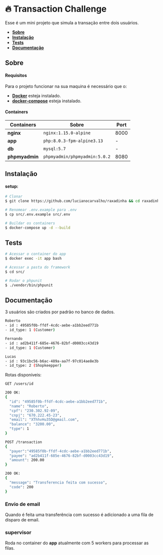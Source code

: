 
# :fire: Transaction Challenge


Esse é um mini projeto que simula a transação entre dois usuários.

* **[Sobre](#sobre)**
* **[Instalação](#instalação)**
* **[Tests](#tests)**
* **[Documentação](#documentação)**

## Sobre

#### Requisitos

Para o projeto funcionar na sua maquina é necessário que o:

- **[Docker](https://www.docker.com/)** esteja instalado.
- **[docker-compose](https://docs.docker.com/compose/)** esteja instalado.

#### Containers

| Containers             | Sobre                | Port |
|-----------------------|----------------------|------|
| **nginx** | `nginx:1.15.0-alpine` | 8000 |
| **app** | `php:8.0.3-fpm-alpine3.13` | - |
| **db** | `mysql:5.7` | - |
| **phpmyadmin** | `phpmyadmin/phpmyadmin:5.0.2` | 8080 |

## Instalação

#### setup:

```bash
# Clonar
$ git clone https://github.com/lucianocarvalho/raxadinha && cd raxadinha

# Renomear .env.example para .env
$ cp src/.env.example src/.env

# Buildar os containers
$ docker-compose up -d --build
```

## Tests

```bash
# Acessar o container do app
$ docker exec -it app bash

# Acessar a pasta do framework
$ cd src/

# Rodar o phpunit
$ ./vendor/bin/phpunit
```

## Documentação

3 usuários são criados por padrão no banco de dados.

```bash
Roberto
- id : 49585f0b-ffdf-4cdc-aebe-a1bb2eed771b
- id_type: 1 (Customer)

Fernando
- id : ad2b411f-685e-4676-82bf-d0003cc43d19
- id_type: 1 (Customer)

Lucas
- id : 93c1bc56-b6ac-489a-aa7f-97c014ae8e3b
- id_type: 2 (Shopkeepper)
```
Rotas disponíveis:

```bash
GET /users/id

200 OK: 
{
  "id": "49585f0b-ffdf-4cdc-aebe-a1bb2eed771b",
  "name": "Roberto",
  "cpf": "230.302.92-09",
  "cnpj": "670.222.45-23",
  "email": "XThhvHu35D@gmail.com",
  "balance": "3200.00",
  "type": 1
}
```

```bash
POST /transaction
{
  "payer":"49585f0b-ffdf-4cdc-aebe-a1bb2eed771b",
  "payee": "ad2b411f-685e-4676-82bf-d0003cc43d19",
  "amount": 200.00
}

200 OK:
{
  "message": "Transferencia feita com sucesso",
  "code": 200
}
```

### Envio de email

Quando é feita uma transferência com sucesso é adicionado a uma fila de disparo de email.

### supervisor

Roda no container do **app** atualmente com 5 workers para processar as filas.
